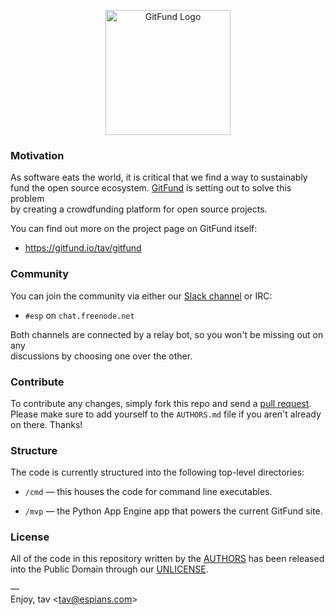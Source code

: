 <p align="center">
  <img src="https://gitfund.io/static.file/gfx/logo.png" width="200px" alt="GitFund Logo">
</p>

### Motivation

As software eats the world, it is critical that we find a way to sustainably  
fund the open source ecosystem. [GitFund] is setting out to solve this problem  
by creating a crowdfunding platform for open source projects.

You can find out more on the project page on GitFund itself:

* https://gitfund.io/tav/gitfund

### Community

You can join the community via either our [Slack channel] or IRC:

* `#esp` on `chat.freenode.net`

Both channels are connected by a relay bot, so you won't be missing out on any  
discussions by choosing one over the other.

### Contribute

To contribute any changes, simply fork this repo and send a [pull request].  
Please make sure to add yourself to the `AUTHORS.md` file if you aren't already  
on there. Thanks!

### Structure

The code is currently structured into the following top-level directories:

* `/cmd` — this houses the code for command line executables.

* `/mvp` — the Python App Engine app that powers the current GitFund site.

### License

All of the code in this repository written by the [AUTHORS] has been released  
into the Public Domain through our [UNLICENSE].

—  
Enjoy, tav <<tav@espians.com>>


[AUTHORS]: https://github.com/tav/gitfund/blob/master/AUTHORS.md
[GitFund]: https://gitfund.io/
[pull request]: https://help.github.com/articles/about-pull-requests/
[Slack channel]: https://gitfund.io/community
[UNLICENSE]: https://github.com/tav/gitfund/blob/master/UNLICENSE.md
